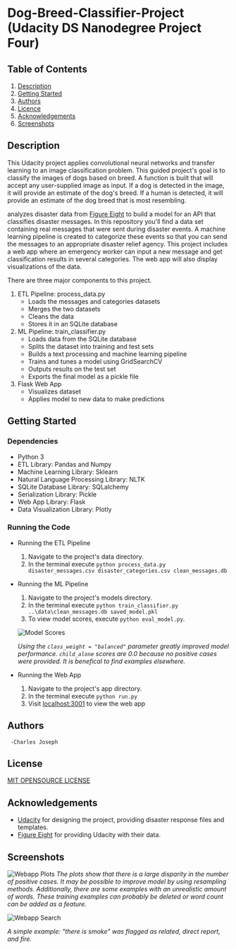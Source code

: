 # Dog-Breed-Classifier-Project (Udacity DS Nanodegree Project Four)

## Table of Contents
1.  [Description](#description)
2.  [Getting Started](#getting-started)
3.  [Authors](#authors)
4.  [Licence](#license)
5.  [Acknowledgements](#acknowledgements)
6.  [Screenshots](#screenshots)

## Description
This Udacity project applies convolutional neural networks and transfer learning to an image classification problem. This guided project's goal is to classify the images of dogs based on breed. A function is built that will accept any user-supplied image as input. If a dog is detected in the image, it will provide an estimate of the dog's breed. If a human is detected, it will provide an estimate of the dog breed that is most resembling.

analyzes disaster data from [Figure Eight](https://appen.com/) to build a model for an API that classifies disaster messages. In this repository you'll find a data set containing real messages that were sent during disaster events. A machine learning pipeline is created to categorize these events so that you can send the messages to an appropriate disaster relief agency. This project includes a web app where an emergency worker can input a new message and get classification results in several categories. The web app will also display visualizations of the data. 

There are three major components to this project.
1. ETL Pipeline: process_data.py 
    - Loads the messages and categories datasets
    - Merges the two datasets
    - Cleans the data
    - Stores it in an SQLite database
2. ML Pipeline: train_classifier.py
    - Loads data from the SQLite database
    - Splits the dataset into training and test sets
    - Builds a text processing and machine learning pipeline
    - Trains and tunes a model using GridSearchCV
    - Outputs results on the test set
    - Exports the final model as a pickle file
3. Flask Web App
    - Visualizes dataset 
    - Applies model to new data to make predictions


## Getting Started
### Dependencies
- Python 3
- ETL Library: Pandas and Numpy
- Machine Learning Library: Sklearn
- Natural Language Processing Library: NLTK
- SQLite Database Library: SQLalchemy
- Serialization Library: Pickle
- Web App Library: Flask
- Data Visualization Library: Plotly
### Running the Code
- Running the ETL Pipeline
    1. Navigate to the project's data directory. 
    2. In the terminal execute `python process_data.py disaster_messages.csv disaster_categories.csv clean_messages.db`
    
- Running the ML Pipeline
    1. Navigate to the project's models directory. 
    2. In the terminal execute `python train_classifier.py ..\data\clean_messages.db saved_model.pkl`
    3. To view model scores, execute `python eval_model.py`.  
    
    ![Model Scores](ModelScores.PNG "Model F1, Precision, and Recall by category")

    *Using the `class_weight = "balanced"` parameter greatly improved model performance. `child_alone` scores are 0.0 because no positive cases were provided. It is  benefical to find examples elsewhere.*
    
- Running the Web App
    1. Navigate to the project's app directory. 
    2. In the terminal execute `python run.py`
    3. Visit [localhost:3001](http://localhost:3001/) to view the web app
        
## Authors
     -Charles Joseph
## License
[MIT OPENSOURCE LICENSE](LICENSE.TXT)
## Acknowledgements
- [Udacity](https://www.udacity.com/) for designing the project, providing disaster response files and templates. 
- [Figure Eight](https://appen.com/) for providing Udacity with their data.

## Screenshots
![Webapp Plots](PlotlyPlots.PNG "Webapp Plots")
*The plots show that there is a large disparity in the number of positive cases. It may be possible to improve model by using resampling methods. Additionally, there are some examples with an unrealistic amount of words. These training examples can probably be deleted or word count can be added as a feature.*

![Webapp Search](RunSearchSmoke.PNG "Webapp Search")

*A simple example: "there is smoke" was flagged as related, direct report, and fire.*
